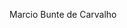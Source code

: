 Marcio Bunte de Carvalho

<!---
mlbcarvalho/mlbcarvalho is a ✨ special ✨ repository because its `README.md` (this file) appears on your GitHub profile.
You can click the Preview link to take a look at your changes.
--->
